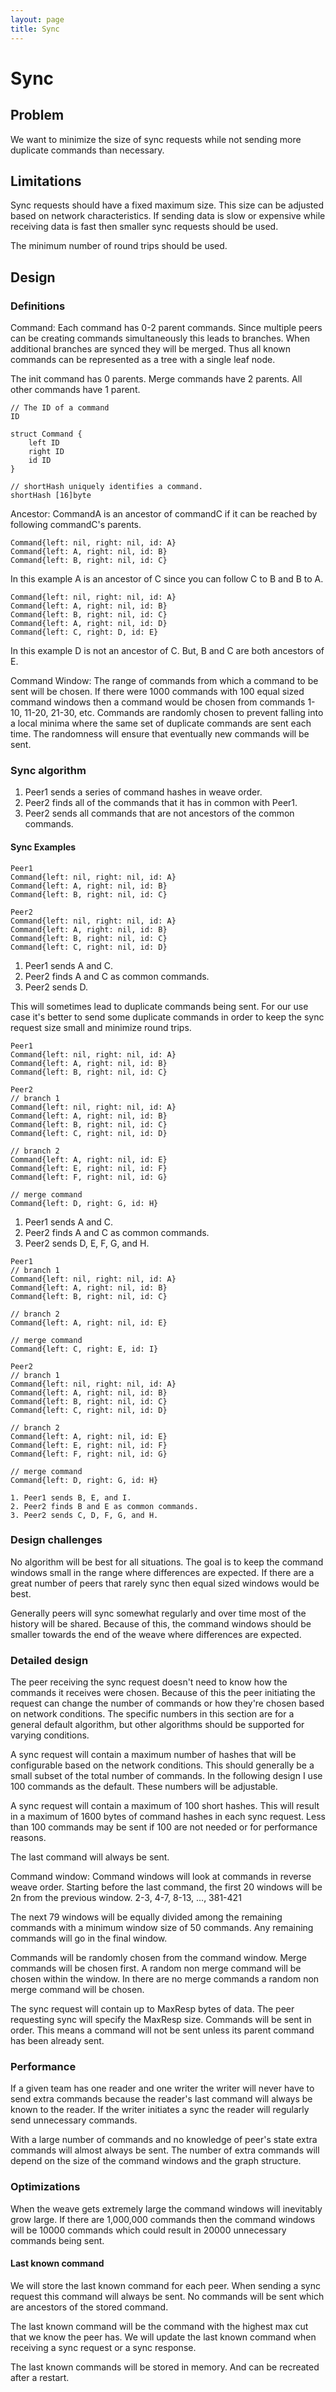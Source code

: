 ```yaml
---
layout: page
title: Sync
---
```


# Sync

## Problem

We want to minimize the size of sync requests while not sending
more duplicate commands than necessary.

## Limitations

Sync requests should have a fixed maximum size. This size can be adjusted based
on network characteristics. If sending data is slow or expensive while receiving
data is fast then smaller sync requests should be used.

The minimum number of round trips should be used.

## Design

### Definitions

Command: Each command has 0-2 parent commands. Since multiple peers can be
creating commands simultaneously this leads to branches. When additional branches
are synced they will be merged. Thus all known commands can be represented as a
tree with a single leaf node.

The init command has 0 parents. Merge commands have 2 parents. All other
commands have 1 parent.

```
// The ID of a command
ID

struct Command {
    left ID
    right ID
    id ID
}

// shortHash uniquely identifies a command.
shortHash [16]byte
```

Ancestor: CommandA is an ancestor of commandC if it can be reached by
following commandC's parents.

```
Command{left: nil, right: nil, id: A}
Command{left: A, right: nil, id: B}
Command{left: B, right: nil, id: C}
```

In this example A is an ancestor of C since you can follow C to B and
B to A.

```
Command{left: nil, right: nil, id: A}
Command{left: A, right: nil, id: B}
Command{left: B, right: nil, id: C}
Command{left: A, right: nil, id: D}
Command{left: C, right: D, id: E}
```

In this example D is not an ancestor of C. But, B and C are both ancestors of E.

Command Window: The range of commands from which a command to be sent will be
chosen. If there were 1000 commands with 100 equal sized command windows then
a command would be chosen from commands 1-10, 11-20, 21-30, etc. Commands
are randomly chosen to prevent falling into a local minima where the
same set of duplicate commands are sent each time. The randomness will
ensure that eventually new commands will be sent.

### Sync algorithm

1. Peer1 sends a series of command hashes in weave order.
2. Peer2 finds all of the commands that it has in common with Peer1.
3. Peer2 sends all commands that are not ancestors of the common commands.

#### Sync Examples

```
Peer1
Command{left: nil, right: nil, id: A}
Command{left: A, right: nil, id: B}
Command{left: B, right: nil, id: C}

Peer2
Command{left: nil, right: nil, id: A}
Command{left: A, right: nil, id: B}
Command{left: B, right: nil, id: C}
Command{left: C, right: nil, id: D}
```

1. Peer1 sends A and C.
2. Peer2 finds A and C as common commands.
3. Peer2 sends D.

This will sometimes lead to duplicate commands being sent. For our use case
it's better to send some duplicate commands in order to keep the sync
request size small and minimize round trips.

```
Peer1
Command{left: nil, right: nil, id: A}
Command{left: A, right: nil, id: B}
Command{left: B, right: nil, id: C}

Peer2
// branch 1
Command{left: nil, right: nil, id: A}
Command{left: A, right: nil, id: B}
Command{left: B, right: nil, id: C}
Command{left: C, right: nil, id: D}

// branch 2
Command{left: A, right: nil, id: E}
Command{left: E, right: nil, id: F}
Command{left: F, right: nil, id: G}

// merge command
Command{left: D, right: G, id: H}
```

1. Peer1 sends A and C.
2. Peer2 finds A and C as common commands.
3. Peer2 sends D, E, F, G, and H.

```
Peer1
// branch 1
Command{left: nil, right: nil, id: A}
Command{left: A, right: nil, id: B}
Command{left: B, right: nil, id: C}

// branch 2
Command{left: A, right: nil, id: E}

// merge command
Command{left: C, right: E, id: I}

Peer2
// branch 1
Command{left: nil, right: nil, id: A}
Command{left: A, right: nil, id: B}
Command{left: B, right: nil, id: C}
Command{left: C, right: nil, id: D}

// branch 2
Command{left: A, right: nil, id: E}
Command{left: E, right: nil, id: F}
Command{left: F, right: nil, id: G}

// merge command
Command{left: D, right: G, id: H}

1. Peer1 sends B, E, and I.
2. Peer2 finds B and E as common commands.
3. Peer2 sends C, D, F, G, and H.
```

### Design challenges

No algorithm will be best for all situations. The goal is to keep the command
windows small in the range where differences are expected. If there are a
great number of peers that rarely sync then equal sized windows would be best.

Generally peers will sync somewhat regularly and over time most of the history
will be shared. Because of this, the command windows should be smaller towards
the end of the weave where differences are expected.

### Detailed design

The peer receiving the sync request doesn't need to know how the commands it
receives were chosen. Because of this the peer initiating the request can
change the number of commands or how they're chosen based on network conditions.
The specific numbers in this section are for a general default algorithm, but
other algorithms should be supported for varying conditions.

A sync request will contain a maximum number of hashes that will be configurable
based on the network conditions. This should generally be a small subset of
the total number of commands. In the following design I use 100 commands as
the default. These numbers will be adjustable.

A sync request will contain a maximum of 100 short hashes. This will result
in a maximum of 1600 bytes of command hashes in each sync request. Less than 100
commands may be sent if 100 are not needed or for performance reasons.

The last command will always be sent.

Command window:
Command windows will look at commands in reverse weave order. Starting before the
last command, the first 20 windows will be 2n from the previous window.
2-3, 4-7, 8-13, ..., 381-421

The next 79 windows will be equally divided among the remaining commands with a
minimum window size of 50 commands. Any remaining commands will go in
the final window.

Commands will be randomly chosen from the command window.  Merge commands
will be chosen first. A random non merge command will be
chosen within the window. In there are no merge commands a random non merge
command will be chosen.

The sync request will contain up to MaxResp bytes of data. The peer requesting
sync will specify the MaxResp size. Commands will be sent in order. This means
a command will not be sent unless its parent command has been already sent.

### Performance

If a given team has one reader and one writer the writer will never have to
send extra commands because the reader's last command will always be known
to the reader. If the writer initiates a sync the reader will regularly
send unnecessary commands.

With a large number of commands and no knowledge of peer's state extra
commands will almost always be sent. The number of extra commands will
depend on the size of the command windows and the graph structure.

### Optimizations

When the weave gets extremely large the command windows will inevitably grow
large. If there are 1,000,000 commands then the command windows will be
10000 commands which could result in 20000 unnecessary commands being sent.

#### Last known command

We will store the last known command for each peer. When sending a sync request
this command will always be sent. No commands will be sent which are ancestors
of the stored command.

The last known command will be the command with the highest max cut that we
know the peer has. We will update the last known command when receiving a sync
request or a sync response.

The last known commands will be stored in memory. And can be recreated after
a restart.

